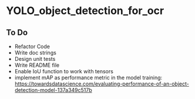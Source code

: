 # YOLO_object_detection_for_ocr

## To Do

* Refactor Code
* Write doc strings
* Design unit tests
* Write README file
* Enable IoU function to work with tensors
* implement mAP as performance metric in the model training: https://towardsdatascience.com/evaluating-performance-of-an-object-detection-model-137a349c517b
